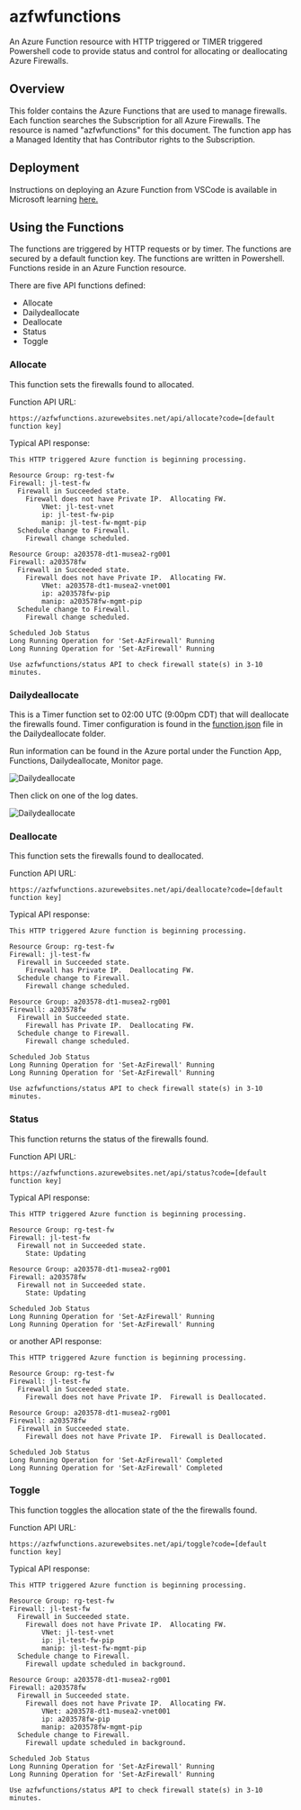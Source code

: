 # azfwfunctions

An Azure Function resource with HTTP triggered or TIMER triggered Powershell code to provide status and control for allocating or deallocating Azure Firewalls.

## Overview

This folder contains the Azure Functions that are used to manage firewalls.  Each function searches the Subscription for all Azure Firewalls.  The resource is named "azfwfunctions" for this document.  The function app has a Managed Identity that has Contributor rights to the Subscription.  

## Deployment

Instructions on deploying an Azure Function from VSCode is available in Microsoft learning [here.](https://learn.microsoft.com/en-us/azure/azure-functions/functions-develop-vs-code?tabs=powershell)

## Using the Functions

The functions are triggered by HTTP requests or by timer.  The functions are secured by a default function key.  The functions are written in Powershell.
Functions reside in an Azure Function resource.  

There are five API functions defined:

- Allocate
- Dailydeallocate
- Deallocate
- Status
- Toggle

### Allocate

This function sets the firewalls found to allocated.

Function API URL:

```text
https://azfwfunctions.azurewebsites.net/api/allocate?code=[default function key]
```

Typical API response:

```text
This HTTP triggered Azure function is beginning processing.

Resource Group: rg-test-fw
Firewall: jl-test-fw
  Firewall in Succeeded state.
    Firewall does not have Private IP.  Allocating FW.
        VNet: jl-test-vnet
        ip: jl-test-fw-pip
        manip: jl-test-fw-mgmt-pip
  Schedule change to Firewall.
    Firewall change scheduled.

Resource Group: a203578-dt1-musea2-rg001
Firewall: a203578fw
  Firewall in Succeeded state.
    Firewall does not have Private IP.  Allocating FW.
        VNet: a203578-dt1-musea2-vnet001
        ip: a203578fw-pip
        manip: a203578fw-mgmt-pip
  Schedule change to Firewall.
    Firewall change scheduled.

Scheduled Job Status
Long Running Operation for 'Set-AzFirewall' Running
Long Running Operation for 'Set-AzFirewall' Running

Use azfwfunctions/status API to check firewall state(s) in 3-10 minutes.
```

### Dailydeallocate

This is a Timer function set to 02:00 UTC (9:00pm CDT) that will deallocate the firewalls found.  Timer configuration is found in the [function.json](Dailydeallocate/function.json) file in the Dailydeallocate folder.

Run information can be found in the Azure portal under the Function App, Functions, Dailydeallocate, Monitor page.

![Dailydeallocate](../images/monitor.png)

Then click on one of the log dates.

![Dailydeallocate](../images/monitor-log.png)

### Deallocate

This function sets the firewalls found to deallocated.

Function API URL:

```text
https://azfwfunctions.azurewebsites.net/api/deallocate?code=[default function key]
```

Typical API response:

```text
This HTTP triggered Azure function is beginning processing.

Resource Group: rg-test-fw
Firewall: jl-test-fw
  Firewall in Succeeded state.
    Firewall has Private IP.  Deallocating FW.
  Schedule change to Firewall.
    Firewall change scheduled.

Resource Group: a203578-dt1-musea2-rg001
Firewall: a203578fw
  Firewall in Succeeded state.
    Firewall has Private IP.  Deallocating FW.
  Schedule change to Firewall.
    Firewall change scheduled.

Scheduled Job Status
Long Running Operation for 'Set-AzFirewall' Running
Long Running Operation for 'Set-AzFirewall' Running

Use azfwfunctions/status API to check firewall state(s) in 3-10 minutes.
```

### Status

This function returns the status of the firewalls found.

Function API URL:

```text
https://azfwfunctions.azurewebsites.net/api/status?code=[default function key]
```

Typical API response:

```text
This HTTP triggered Azure function is beginning processing.

Resource Group: rg-test-fw
Firewall: jl-test-fw
  Firewall not in Succeeded state.
    State: Updating

Resource Group: a203578-dt1-musea2-rg001
Firewall: a203578fw
  Firewall not in Succeeded state.
    State: Updating

Scheduled Job Status
Long Running Operation for 'Set-AzFirewall' Running
Long Running Operation for 'Set-AzFirewall' Running
```

or another API response:

```text
This HTTP triggered Azure function is beginning processing.

Resource Group: rg-test-fw
Firewall: jl-test-fw
  Firewall in Succeeded state.
    Firewall does not have Private IP.  Firewall is Deallocated.

Resource Group: a203578-dt1-musea2-rg001
Firewall: a203578fw
  Firewall in Succeeded state.
    Firewall does not have Private IP.  Firewall is Deallocated.

Scheduled Job Status
Long Running Operation for 'Set-AzFirewall' Completed
Long Running Operation for 'Set-AzFirewall' Completed
```

### Toggle

This function toggles the allocation state of the the firewalls found.

Function API URL:

```text
https://azfwfunctions.azurewebsites.net/api/toggle?code=[default function key]
```

Typical API response:

```text
This HTTP triggered Azure function is beginning processing.

Resource Group: rg-test-fw
Firewall: jl-test-fw
  Firewall in Succeeded state.
    Firewall does not have Private IP.  Allocating FW.
        VNet: jl-test-vnet
        ip: jl-test-fw-pip
        manip: jl-test-fw-mgmt-pip
  Schedule change to Firewall.
    Firewall update scheduled in background.

Resource Group: a203578-dt1-musea2-rg001
Firewall: a203578fw
  Firewall in Succeeded state.
    Firewall does not have Private IP.  Allocating FW.
        VNet: a203578-dt1-musea2-vnet001
        ip: a203578fw-pip
        manip: a203578fw-mgmt-pip
  Schedule change to Firewall.
    Firewall update scheduled in background.

Scheduled Job Status
Long Running Operation for 'Set-AzFirewall' Running
Long Running Operation for 'Set-AzFirewall' Running

Use azfwfunctions/status API to check firewall state(s) in 3-10 minutes.
```
